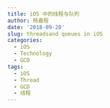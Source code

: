 ```yaml
---
title: iOS 中的线程与队列
author: 杨嘉程
date: '2018-09-20'
slug: threadsand queues in iOS
categories:
  - iOS
  - Technology
  - GCD
tags:
  - iOS
  - Thread
  - GCD
  - 线程
---
```

